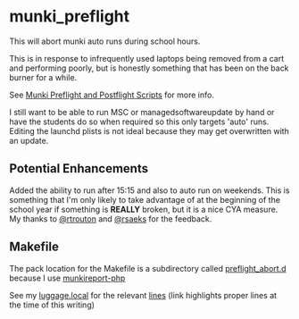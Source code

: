# munki_preflight

This will abort munki auto runs during school hours.

This is in response to infrequently used laptops being removed from a cart and performing poorly, but is honestly something that has been on the back burner for a while.

See [Munki Preflight and Postflight Scripts][preflight] for more info.

I still want to be able to run MSC or managedsoftwareupdate by hand or have the students do so when required so this only targets 'auto' runs. Editing the launchd plists is not ideal because they may get overwritten with an update.

## Potential Enhancements ##

Added the ability to run after 15:15 and also to auto run on weekends. This is something that I'm only likely to take advantage of at the beginning of the school year if something is **REALLY** broken, but it is a nice CYA measure. My thanks to [@rtrouton][] and [@rsaeks][] for the feedback.

## Makefile ##

The pack location for the Makefile is a subdirectory called [preflight_abort.d][abort] because I use [munkireport-php][]

See my [luggage.local][] for the relevant [lines][] (link highlights proper lines at the time of this writing)

[preflight]: https://github.com/munki/munki/wiki/Preflight%20And%20Postflight%20Scripts
[abort]: https://github.com/munkireport/munkireport-php/blob/master/docs/setup.md#advanced-client-setup
[munkireport-php]: https://github.com/munkireport/munkireport-php
[luggage.local]: https://github.com/rmanly/luggage_local
[lines]: https://github.com/rmanly/luggage_local/blob/master/luggage.local#L15-27
[@rtrouton]: https://twitter.com/rtrouton
[@rsaeks]: https://twitter.com/rsaeks
